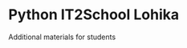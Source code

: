# Python IT2School Lohika
Additional materials for students  

[Я ссылка на тринкет]: https://ikseek.trinket.io/python-cik-0-1#/0-1-zdravstvuj-mir/privet-python

[Вспомагательный интерактивный курс]: http://pythontutor.ru/lessons/inout_and_arithmetic_operations/
